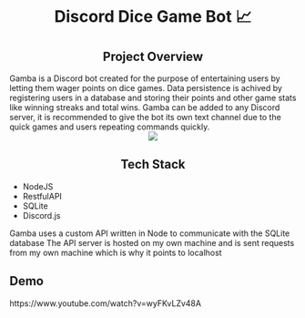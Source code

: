 <h1 align = center>Discord Dice Game Bot 📈</h1>

<h2 align = center>Project Overview</h2>
Gamba is a Discord bot created for the purpose of entertaining users by letting them wager points
on dice games. Data persistence is achived by registering users in a database and storing their points
and other game stats like winning streaks and total wins. Gamba can be added to any Discord server, it
is recommended to give the bot its own text channel due to the quick games and users repeating commands
quickly.
<div align = center>
  <img src= https://i.imgur.com/GMHrUgH.png>
</div>


<h2 align = center>Tech Stack</h2>
  <ul>
    <li>NodeJS</li>
    <li>RestfulAPI</li>
    <li>SQLite</li>
    <li>Discord.js</li>
  </ul>
Gamba uses a custom API written in Node to communicate with the SQLite database 
The API server is hosted on my own machine and is sent requests from my own machine which is why it points to localhost

<h2>Demo</h2>
https://www.youtube.com/watch?v=wyFKvLZv48A



